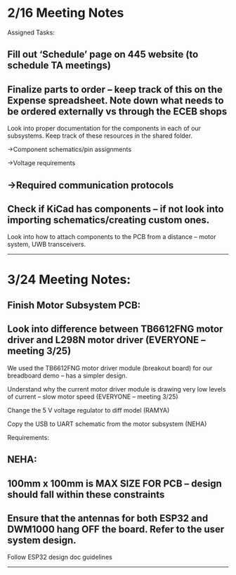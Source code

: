 # 2/16 Meeting Notes 
 
Assigned Tasks: 
 
Fill out ‘Schedule’ page on 445 website (to schedule TA meetings) 
- 
Finalize parts to order – keep track of this on the Expense spreadsheet. Note down what 
needs to be ordered externally vs through the ECEB shops 
- 
Look into proper documentation for the components in each of our subsystems. Keep 
track of these resources in the shared folder.  

->Component schematics/pin assignments 

->Voltage requirements 

->Required communication protocols 
- 
Check if KiCad has components – if not look into importing schematics/creating custom 
ones. 
- 
Look into how to attach components to the PCB from a distance – motor system, UWB 
transceivers.

---

# 3/24 Meeting Notes: 
 
Finish Motor Subsystem PCB: 
- 
Look into difference between TB6612FNG motor driver and L298N motor driver 
(EVERYONE – meeting 3/25) 
- 
We used the TB6612FNG motor driver module (breakout board) for our 
breadboard demo – has a simpler design. 

Understand why the current motor driver module is drawing very low levels of current – 
slow motor speed (EVERYONE – meeting 3/25) 
 
Change the 5 V voltage regulator to diff model (RAMYA) 

Copy the USB to UART schematic from the motor subsystem (NEHA) 
 
Requirements: 
 
NEHA: 
- 
100mm x 100mm is MAX SIZE FOR PCB – design should fall within these constraints 
- 
Ensure that the antennas for both ESP32 and DWM1000 hang OFF the board. Refer to 
the user system design. 
- 
Follow ESP32 design doc guidelines

---
